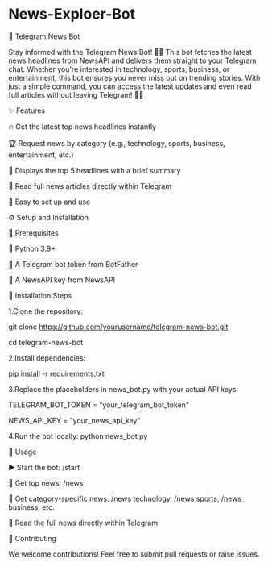 # News-Exploer-Bot
📰 Telegram News Bot

Stay informed with the Telegram News Bot! 📰🤖 This bot fetches the latest news headlines from NewsAPI and delivers them straight to your Telegram chat. Whether you're interested in technology, sports, business, or entertainment, this bot ensures you never miss out on trending stories. With just a simple command, you can access the latest updates and even read full articles without leaving Telegram! 🚀✨

✨ Features

🔥 Get the latest top news headlines instantly

🏆 Request news by category (e.g., technology, sports, business, entertainment, etc.)

📌 Displays the top 5 headlines with a brief summary

📜 Read full news articles directly within Telegram

🤖 Easy to set up and use



⚙️ Setup and Installation


📌 Prerequisites

🐍 Python 3.9+

🤖 A Telegram bot token from BotFather

📰 A NewsAPI key from NewsAPI

🚀 Installation Steps

1.Clone the repository:

 git clone https://github.com/yourusername/telegram-news-bot.git
 
 cd telegram-news-bot

2.Install dependencies:
 
 pip install -r requirements.txt

3.Replace the placeholders in news_bot.py with your actual API keys:
 
 TELEGRAM_BOT_TOKEN = "your_telegram_bot_token"
 
 NEWS_API_KEY = "your_news_api_key"

4.Run the bot locally:
 python news_bot.py

🎯 Usage

▶️ Start the bot: /start

📢 Get top news: /news

🎯 Get category-specific news: /news technology, /news sports, /news business, etc.

📜 Read the full news directly within Telegram

🤝 Contributing

We welcome contributions! Feel free to submit pull requests or raise issues.  
